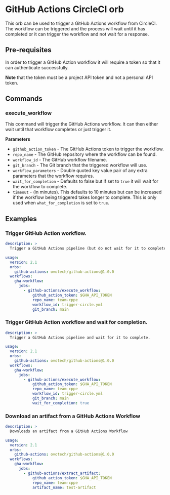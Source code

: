 # GitHub Actions CircleCI orb

This orb can be used to trigger a GitHub Actions workflow from CircleCI.
The workflow can be triggered and the process will wait until it has completed or it can trigger the workflow and not wait for a response.

## Pre-requisites

In order to trigger a GitHub Action workflow it will require a token so that it can authenticate successfully.

**Note** that the token must be a project API token and not a personal API token.

## Commands
### execute_workflow

This command will trigger the GitHub Actions workflow.  It can then either wait until that workflow completes or just trigger it.

**Parameters**

- `github_action_token` - The GitHub Actions token to trigger the workflow.
- `repo_name` - The GitHub repository where the workflow can be found.
- `workflow_id` - The GitHub workflow filename.
- `git_branch` - The Git branch that the triggered workflow will use. 
- `workflow_parameters` - Double quoted key value pair of any extra parameters that the workflow requires.
- `wait_for_completion` - Defaults to false but if set to `true` it will wait for the workflow to complete.
- `timeout` - (in minutes).  This defaults to 10 minutes but can be increased if the workflow being triggered takes longer to complete.  This is only used when `what_for_completion` is set to `true`.

## Examples

### Trigger GitHub Action workflow.

```yaml
description: >
  Trigger a GitHub Actions pipeline (but do not wait for it to complete).

usage:
  version: 2.1
  orbs:
    github-actions: ovotech/github-actions@1.0.0
  workflows:
    gha-workflow:
      jobs:
        - github-actions/execute_workflow:
            github_action_token: $GHA_API_TOKEN
            repo_name: team-cppe
            workflow_id: trigger-circle.yml
            git_branch: main

```

### Trigger GitHub Action workflow and wait for completion.

```yaml
description: >
  Trigger a GitHub Actions pipeline and wait for it to complete.

usage:
  version: 2.1
  orbs:
    github-actions: ovotech/github-actions@1.0.0
  workflows:
    gha-workflow:
      jobs:
        - github-actions/execute_workflow:
            github_action_token: $GHA_API_TOKEN
            repo_name: team-cppe
            workflow_id: trigger-circle.yml
            git_branch: main
            wait_for_completion: true
```


### Download an artifact from a GitHub Actions Workflow

```yaml
description: >
  Downloads an artifact from a GitHub Actions Workflow

usage:
  version: 2.1
  orbs:
    github-actions: ovotech/github-actions@1.0.0
  workflows:
    gha-workflow:
      jobs:
        - github-actions/extract_artifact:
            github_action_token: $GHA_API_TOKEN
            repo_name: team-cppe
            artifact_name: test-artifact
```
